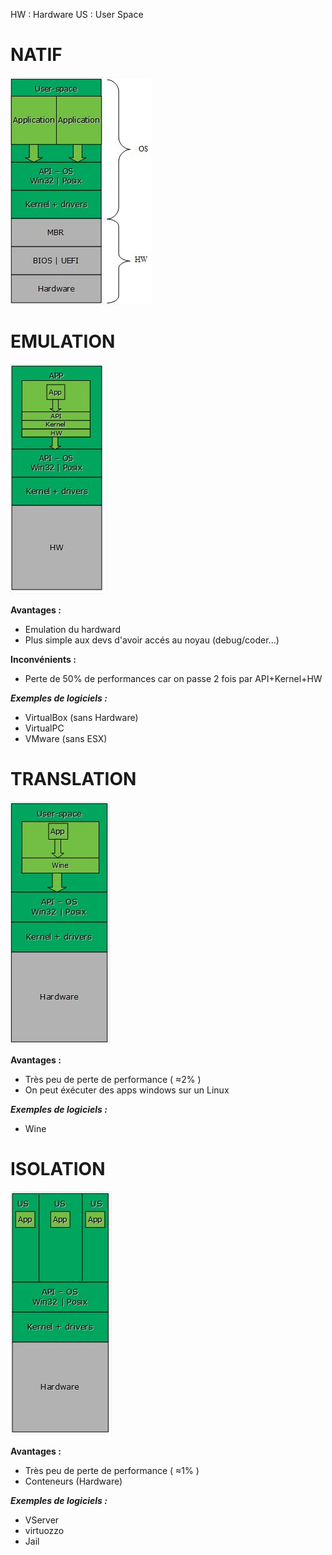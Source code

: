 HW : Hardware
US : User Space

# NATIF
<img src="./imgs/natif.jpg">

# EMULATION
<img src="./imgs/emulation.jpg">

**Avantages :**
- Emulation du hardward
- Plus simple aux devs d'avoir accés au noyau (debug/coder...)

**Inconvénients :**
- Perte de 50% de performances car on passe 2 fois par API+Kernel+HW

***Exemples de logiciels :***
- VirtualBox (sans Hardware)
- VirtualPC
- VMware (sans ESX)

# TRANSLATION
<img src="./imgs/translation.jpg">

**Avantages :**
- Très peu de perte de performance ( ≈2% )
- On peut éxécuter des apps windows sur un Linux

***Exemples de logiciels :***
- Wine

# ISOLATION
<img src="./imgs/isolation.jpg">

**Avantages :**
- Très peu de perte de performance ( ≈1% )
- Conteneurs (Hardware)

***Exemples de logiciels :***
- VServer
- virtuozzo
- Jail
